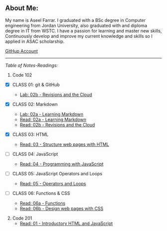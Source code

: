 
## About Me:
My name is Aseel Farrar. I graduated with a BSc degree in Computer engineering from Jordan University, also graduated with and diploma degree in IT from WSTC. I have a passion for learning and master new skills, Continuously develop and improve my current knowledge and skills so I applied in ASAC scholarship.

[GitHup Account](https://github.com/aseel-farrar)

***

*Table of Notes-Readings:*

1. Code 102
- [x] CLASS 01: git & GitHub
    * [Lab: 02b - Revisions and the Cloud](Lab-02b-Revisions-and-the-Cloud.md)

- [x] CLASS 02: Markdown
    * [Lab: 02a - Learning Markdown](Lab-02a-Learning-Markdown.md)
    * [Read: 02a - Learning Markdown](Read-02a-Learning-Markdown.md)
    * [Read: 02b - Revisions and the Cloud](Read-02b-Revisions-and-the-Cloud.md)
- [x] CLASS 03: HTML
    * [Read: 03 - Structure web pages with HTML](Read-03-Structure-web-pages-with-HTML.md)
- [ ] CLASS 04: JavaScript
    * [Read: 04 - Programming with JavaScript](Read-04-Programming-with-JavaScript.md)

- [ ] CLASS 05: JavaScript Operators and Loops
    * [Read: 05 - Operators and Loops](Read-05-Operators-and-Loops.md)

- [ ] CLASS 06: Functions & CSS
    * [Read: 06a - Functions](Read-06a-Functions.md)
    * [Read: 06b - Design web pages with CSS](Read-06b-Design-web-pages-with-CSS.md)
 2. Code 201
    * [Read: 01 - Introductory HTML and JavaScript](class-01.md)